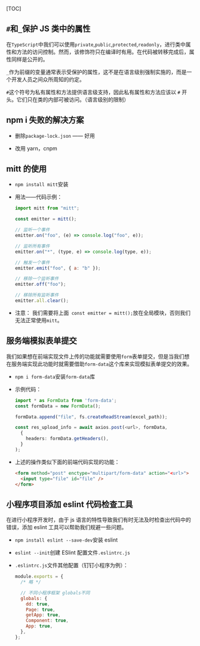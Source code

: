 [TOC]

## `#`和`_`保护 JS 类中的属性

在`TypeScript`中我们可以使用`private`,`public`,`protected`,`readonly`，进行类中属性和方法的访问控制。然而，该修饰符只在编译时有用。在代码被转移完成后，属性同样是公开的。

`_`作为前缀的变量通常表示受保护的属性，这不是在语言级别强制实施的，而是一个开发人员之间众所周知的约定。

`#`这个符号为私有属性和方法提供语言级支持，因此私有属性和方法应该以 `#` 开头。它们只在类的内部可被访问。（语言级别的限制）

## npm i 失败的解决方案

- 删除`package-lock.json` —— 好用

- 改用 yarn，cnpm

## mitt 的使用

- `npm install mitt`安装

- 用法——代码示例：

  ```js
  import mitt from "mitt";

  const emitter = mitt();

  // 监听一个事件
  emitter.on("foo", (e) => console.log("foo", e));

  // 监听所有事件
  emitter.on("*", (type, e) => console.log(type, e));

  // 触发一个事件
  emitter.emit("foo", { a: "b" });

  // 移除一个监听事件
  emitter.off("foo");

  // 移除所有监听事件
  emitter.all.clear();
  ```

- 注意：
  我们需要将上面` const emitter = mitt();`放在全局模块，否则我们无法正常使用`mitt`。

## 服务端模拟表单提交

我们如果想在前端实现文件上传的功能就需要使用`form`表单提交，但是当我们想在服务端实现此功能时就需要借助`form-data`这个库来实现模拟表单提交的效果。

- `npm i form-data`安装`form-data`库

- 示例代码：

  ```ts
  import * as FormData from 'form-data';
  const formData = new FormData();

  formData.append("file", fs.createReadStream(excel_path));

  const res_upload_info = await axios.post(<url>, formData,
    {
      headers: formData.getHeaders(),
    }
  );
  ```

- 上述的操作类似下面的前端代码实现的功能：

  ```html
  <form method="post" enctype="multipart/form-data" action="<url>">
    <input type="file" id="file" />
  </form>
  ```

## 小程序项目添加 eslint 代码检查工具

在进行小程序开发时，由于 js 语言的特性导致我们有时无法及时检查出代码中的错误，添加 eslint 工具可以帮助我们规避一些问题。

- `npm install eslint --save-dev`安装 eslint

- `eslint --init`创建 ESlint 配置文件`.eslintrc.js`

- `.eslintrc.js`文件其他配置（钉钉小程序为例）：

  ```js
  module.exports = {
    /* 略 */

    // 不同小程序框架 globals不同
    globals: {
      dd: true,
      Page: true,
      getApp: true,
      Component: true,
      App: true,
    },
  };
  ```
